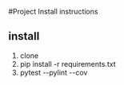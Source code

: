 #Project Install instructions

## install

1. clone
2. pip install -r requirements.txt
3. pytest --pylint --cov
